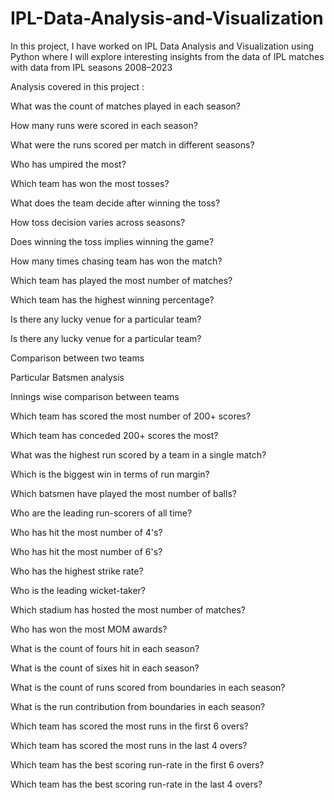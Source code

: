 # IPL-Data-Analysis-and-Visualization
In this project, I have worked on IPL Data Analysis and Visualization using Python where I will explore interesting insights from the data of IPL matches with data from IPL seasons 2008–2023

Analysis covered in this project :

What was the count of matches played in each season?

How many runs were scored in each season?

What were the runs scored per match in different seasons?

Who has umpired the most?

Which team has won the most tosses?

What does the team decide after winning the toss?

How toss decision varies across seasons?

Does winning the toss implies winning the game?

How many times chasing team has won the match?

Which team has played the most number of matches?

Which team has the highest winning percentage?

Is there any lucky venue for a particular team?

Is there any lucky venue for a particular team?

Comparison between two teams

Particular Batsmen analysis

Innings wise comparison between teams

Which team has scored the most number of 200+ scores?

Which team has conceded 200+ scores the most?

What was the highest run scored by a team in a single match?

Which is the biggest win in terms of run margin?

Which batsmen have played the most number of balls?

Who are the leading run-scorers of all time?

Who has hit the most number of 4's?

Who has hit the most number of 6's?

Who has the highest strike rate?

Who is the leading wicket-taker?

Which stadium has hosted the most number of matches?

Who has won the most MOM awards?

What is the count of fours hit in each season?

What is the count of sixes hit in each season?

What is the count of runs scored from boundaries in each season?

What is the run contribution from boundaries in each season?

Which team has scored the most runs in the first 6 overs?

Which team has scored the most runs in the last 4 overs?

Which team has the best scoring run-rate in the first 6 overs?

Which team has the best scoring run-rate in the last 4 overs?
